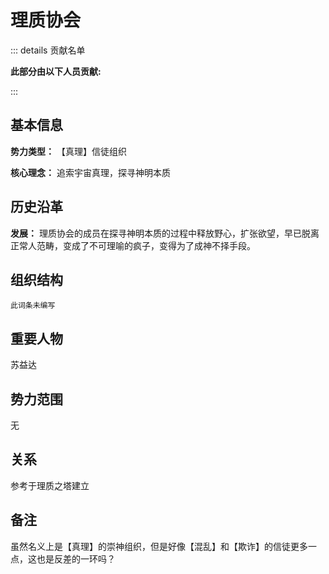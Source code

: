# 理质协会
::: details 贡献名单

**此部分由以下人员贡献:**
<MemberBlock :filterNames="teamMembers" />

<script setup>


const teamMembers = [
'辽神',
'琥珀',
];
</script>

:::
## 基本信息
**势力类型：** 【真理】信徒组织

**核心理念：** 追索宇宙真理，探寻神明本质

## 历史沿革
**发展：** 理质协会的成员在探寻神明本质的过程中释放野心，扩张欲望，早已脱离正常人范畴，变成了不可理喻的疯子，变得为了成神不择手段。

## 组织结构
`此词条未编写`
## 重要人物
苏益达
## 势力范围
无
## 关系
参考于理质之塔建立
## 备注
虽然名义上是【真理】的崇神组织，但是好像【混乱】和【欺诈】的信徒更多一点，这也是反差的一环吗？